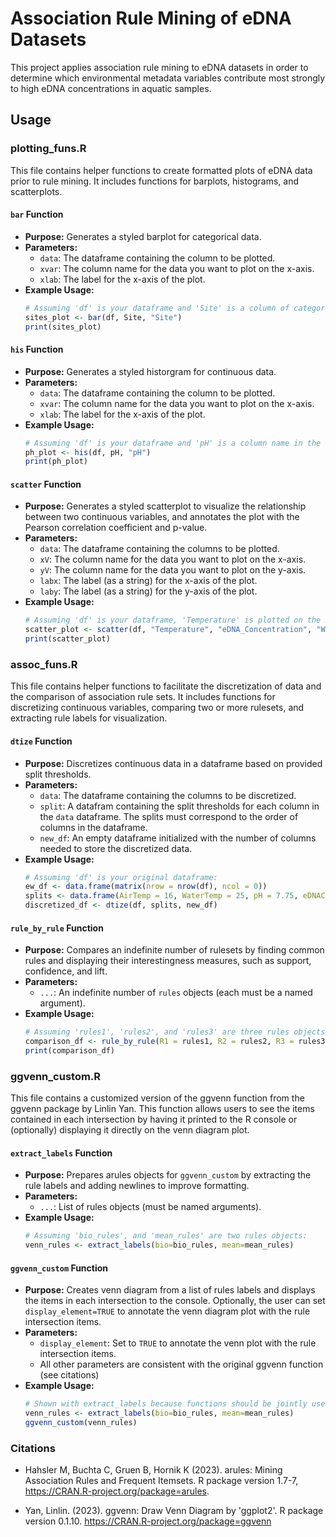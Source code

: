 # Association Rule Mining of eDNA Datasets

This project applies association rule mining to eDNA datasets in order to determine which environmental metadata variables contribute most strongly to high eDNA concentrations in aquatic samples. 

## Usage

### plotting_funs.R

This file contains helper functions to create formatted plots of eDNA data prior to rule mining. It includes functions for barplots, histograms, and scatterplots.

#### `bar` Function

- **Purpose:** Generates a styled barplot for categorical data.
- **Parameters:**
  - `data`: The dataframe containing the column to be plotted.
  - `xvar`: The column name for the data you want to plot on the x-axis.
  - `xlab`: The label for the x-axis of the plot.
- **Example Usage:**
  ```r
  # Assuming 'df' is your dataframe and 'Site' is a column of categorical data in the dataframe:
  sites_plot <- bar(df, Site, "Site")
  print(sites_plot)

#### `his` Function

- **Purpose:** Generates a styled historgram for continuous data.
- **Parameters:**
  - `data`: The dataframe containing the column to be plotted.
  - `xvar`: The column name for the data you want to plot on the x-axis.
  - `xlab`: The label for the x-axis of the plot.
- **Example Usage:**
  ```r
  # Assuming 'df' is your dataframe and 'pH' is a column name in the dataframe:
  ph_plot <- his(df, pH, "pH")
  print(ph_plot)

#### `scatter` Function

- **Purpose:** Generates a styled scatterplot to visualize the relationship between two continuous variables, and annotates the plot with the Pearson correlation coefficient and p-value.
- **Parameters:**
  - `data`: The dataframe containing the columns to be plotted.
  - `xV`: The column name for the data you want to plot on the x-axis.
  - `yV`: The column name for the data you want to plot on the y-axis.
  - `labx`: The label (as a string) for the x-axis of the plot.
  - `laby`: The label (as a string) for the y-axis of the plot.
- **Example Usage:**
  ```r
  # Assuming 'df' is your dataframe, 'Temperature' is plotted on the x-axis, and 'eDNA_Concentration' on the y-axis:
  scatter_plot <- scatter(df, "Temperature", "eDNA_Concentration", "Water Temperature", "eDNA Concentration")
  print(scatter_plot)

### assoc_funs.R

This file contains helper functions to facilitate the discretization of data and the comparison of association rule sets. It includes functions for discretizing continuous variables, comparing two or more rulesets, and extracting rule labels for visualization.

#### `dtize` Function

- **Purpose:** Discretizes continuous data in a dataframe based on provided split thresholds.
- **Parameters:**
  - `data`: The dataframe containing the columns to be discretized.
  - `split`: A datafram containing the split thresholds for each column in the `data` dataframe. The splits must correspond to the order of columns in the dataframe.
  - `new_df`: An empty dataframe initialized with the number of columns needed to store the discretized data.
- **Example Usage:**
  ```r
  # Assuming 'df' is your original dataframe:
  ew_df <- data.frame(matrix(nrow = nrow(df), ncol = 0))
  splits <- data.frame(AirTemp = 16, WaterTemp = 25, pH = 7.75, eDNAConc = 13.3)
  discretized_df <- dtize(df, splits, new_df)

#### `rule_by_rule` Function

- **Purpose:** Compares an indefinite number of rulesets by finding common rules and displaying their interestingness measures, such as support, confidence, and lift.
- **Parameters:**
  - `...`: An indefinite number of `rules` objects (each must be a named argument).
- **Example Usage:**
  ```r
  # Assuming 'rules1', 'rules2', and 'rules3' are three rules objects you want to compare:
  comparison_df <- rule_by_rule(R1 = rules1, R2 = rules2, R3 = rules3)
  print(comparison_df)


### ggvenn_custom.R

This file contains a customized version of the ggvenn function from the ggvenn package by Linlin Yan. This function allows users to see the items contained in each intersection by having it printed to the R console or (optionally) displaying it directly on the venn diagram plot.

#### `extract_labels` Function

- **Purpose:** Prepares arules objects for `ggvenn_custom` by extracting the rule labels and adding newlines to improve formatting. 
- **Parameters:**
  - `...`: List of rules objects (must be named arguments).
- **Example Usage:**
  ```r
  # Assuming 'bio_rules', and 'mean_rules' are two rules objects:
  venn_rules <- extract_labels(bio=bio_rules, mean=mean_rules)

#### `ggvenn_custom` Function

- **Purpose:** Creates venn diagram from a list of rules labels and displays the items in each intersection to the console. Optionally, the user can set `display_element=TRUE` to annotate the venn diagram plot with the rule intersection items.
- **Parameters:**
  - `display_element`: Set to `TRUE` to annotate the venn plot with the rule intersection items.
  - All other parameters are consistent with the original ggvenn function (see citations)
- **Example Usage:**
  ```r
  # Shown with extract_labels because functions should be jointly used
  venn_rules <- extract_labels(bio=bio_rules, mean=mean_rules)
  ggvenn_custom(venn_rules)

### Citations

- Hahsler M, Buchta C, Gruen B, Hornik K (2023). arules: Mining Association Rules and Frequent Itemsets. R package version 1.7-7, https://CRAN.R-project.org/package=arules.

- Yan, Linlin. (2023). ggvenn: Draw Venn Diagram by 'ggplot2'. R package version 0.1.10. https://CRAN.R-project.org/package=ggvenn